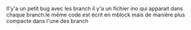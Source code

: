 Il'y'a un petit bug avec les branch il y'a un fichier ino qui apparait dans chaque branch.le même code est écrit en mblock mais de manière plus compacte dans l'une des branch

